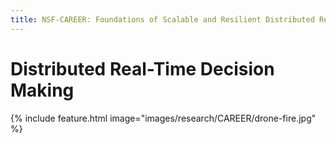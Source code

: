 ```yaml
---
title: NSF-CAREER: Foundations of Scalable and Resilient Distributed Real-Time Decision Making in Open Multi-Agent Systems
---
```


# <i class="fas socioeco"></i> Distributed Real-Time Decision Making

{%
  include feature.html
  image="images/research/CAREER/drone-fire.jpg"
%}



